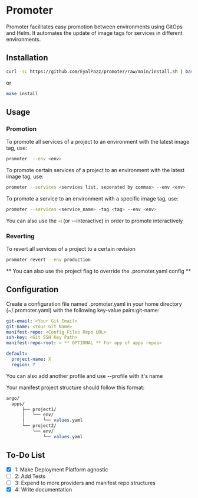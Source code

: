 # Promoter

Promoter facilitates easy promotion between environments using GitOps and Helm. It automates the update of image tags for services in different environments.

## Installation

```bash
curl -sL https://github.com/EyalPazz/promoter/raw/main/install.sh | bash
```

or

```bash
make install
```

## Usage

### Promotion

To promote all services of a project to an environment with the latest image tag, use:

```bash
promoter  --env <env>
```

To promote certain services of a project to an environment with the latest image tag, use:

```bash
promoter --services <services list, seperated by commas> --env <env>
```

To promote a service to an environment with a specific image tag, use:

```bash
promoter --services <service_name> -tag <tag> --env <env>
```

You can also use the -i (or --interactive) in order to promote interactively

### Reverting

To revert all services of a project to a certain revision

```bash
promoter revert --env production
```

** You can also use the project flag to override the .promoter.yaml config **

## Configuration

Create a configuration file named .promoter.yaml in your home directory (~/.promoter.yaml) with the following key-value pairs:git-name: <Your Git Username>

```yaml
git-email: <Your Git Email>
git-name: <Your Git Name>
manifest-repo: <Config Files Repo URL>
ssh-key: <Git SSH Key Path>
manifest-repo-root: < ** OPTIONAL ** For app of apps repos>

default:
  project-name: X
  region: Y
```

You can also add another profile and use --profile with it's name

Your manifest project structure should follow this format:

```perl
argo/
  apps/
      ├── project1/
      │   └── env/
      │       └── values.yaml
      └── project2/
          └── env/
              └── values.yaml
```

## To-Do List

- [x] 1: Make Deployment Platform agnostic
- [ ] 2: Add Tests
- [ ] 3: Expend to more providers and manifest repo structures
- [x] 4: Write documentation
